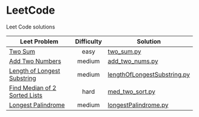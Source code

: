 # LeetCode
Leet Code solutions

| Leet Problem | Difficulty | Solution |
| ------------ | :--------: | -------- |
| [Two Sum](https://leetcode.com/problems/two-sum/) | easy | [two_sum.py](https://github.com/drewbrandsen/LeetCode/blob/master/two_sum.py) |
[Add Two Numbers](https://leetcode.com/problems/add-two-numbers/) | medium | [add_two_nums.py](https://github.com/drewbrandsen/LeetCode/blob/master/add_two_nums.py) |
| [Length of Longest Substring](https://leetcode.com/problems/longest-substring-without-repeating-characters/) | medium | [lengthOfLongestSubstring.py](https://github.com/drewbrandsen/LeetCode/blob/master/lengthOfLongestSubstring.py) |
| [Find Median of 2 Sorted Lists](https://leetcode.com/problems/median-of-two-sorted-arrays/) | hard | [med_two_sort.py](https://github.com/drewbrandsen/LeetCode/blob/master/med_two_sort.py) |
| [Longest Palindrome](https://leetcode.com/problems/longest-palindromic-substring/) | medium | [longestPalindrome.py](https://github.com/drewbrandsen/LeetCode/blob/master/longestPalindrome.py) |

